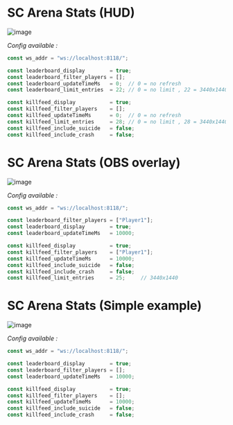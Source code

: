 # SC Arena Stats (HUD)

![image](https://github.com/user-attachments/assets/5b8b1a94-ce90-4661-8665-05352f420c94)

*Config available :*
```js
const ws_addr = "ws://localhost:8118/";

const leaderboard_display        = true;
const leaderboard_filter_players = [];
const leaderboard_updateTimeMs   = 0;  // 0 = no refresh
const leaderboard_limit_entries  = 22; // 0 = no limit , 22 = 3440x1440

const killfeed_display           = true;
const killfeed_filter_players    = [];        
const killfeed_updateTimeMs      = 0;  // 0 = no refresh
const killfeed_limit_entries     = 28; // 0 = no limit , 28 = 3440x1440
const killfeed_include_suicide   = false;
const killfeed_include_crash     = false;
```

# SC Arena Stats (OBS overlay)

![image](https://github.com/user-attachments/assets/a20d7ee3-9023-4cfc-a482-e5e56864a0be)

*Config available :*
```js
const ws_addr = "ws://localhost:8118/";

const leaderboard_filter_players = ["Player1"];        
const leaderboard_display        = true;
const leaderboard_updateTimeMs   = 10000;

const killfeed_display           = true;
const killfeed_filter_players    = ["Player1"];
const killfeed_updateTimeMs      = 10000;    
const killfeed_include_suicide   = false;
const killfeed_include_crash     = false;
const killfeed_limit_entries     = 25;     // 3440x1440
```

# SC Arena Stats (Simple example)

![image](https://github.com/user-attachments/assets/fb27c21f-4127-4b83-9aa7-b3ac25e30a74)


*Config available :*
```js
const ws_addr = "ws://localhost:8118/";

const leaderboard_display        = true;
const leaderboard_filter_players = [];
const leaderboard_updateTimeMs   = 10000;

const killfeed_display           = true;
const killfeed_filter_players    = [];        
const killfeed_updateTimeMs      = 10000;
const killfeed_include_suicide   = false;
const killfeed_include_crash     = false;
```
